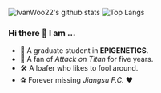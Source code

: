 ![IvanWoo22's github stats](https://github-readme-stats.vercel.app/api?username=IvanWoo22&bg_color=30,e96443,904e95&title_color=fff&text_color=fff&hide=stars,issues,contribs&count_private=true)
![Top Langs](https://github-readme-stats.vercel.app/api/top-langs/?username=IvanWoo22&bg_color=30,e96443,904e95&title_color=fff&text_color=fff&layout=compact&langs_count=10)

### Hi there 👋  I am ...

- 🧬 A graduate student in **EPIGENETICS**.
- 🐒 A fan of *Attack on Titan* for five years.
- 🛠 A loafer who likes to fool around.
- ⚽️ Forever missing *Jiangsu F.C.* ❤️
